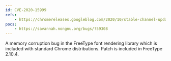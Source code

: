 ```yaml
---
id: CVE-2020-15999
refs:
    - https://chromereleases.googleblog.com/2020/10/stable-channel-update-for-desktop_20.html
pocs:
    - https://savannah.nongnu.org/bugs/?59308
---
```

A memory corruption bug in the FreeType font rendering library which is included with standard Chrome distributions. Patch is included in FreeType 2.10.4.

